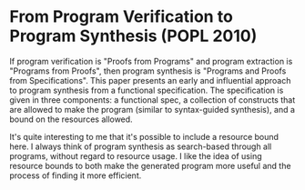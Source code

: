 # From Program Verification to Program Synthesis (POPL 2010)

If program verification is "Proofs from Programs" and program extraction is "Programs from Proofs", then program synthesis is "Programs and Proofs from Specifications".
This paper presents an early and influential approach to program synthesis from a functional specification.
The specification is given in three components: a functional spec, a collection of constructs that are allowed to make the program (similar to syntax-guided synthesis), and a bound on the resources allowed.

It's quite interesting to me that it's possible to include a resource bound here. I always think of program synthesis as search-based through all programs, without regard to resource usage. I like the idea of using resource bounds to both make the generated program more useful and the process of finding it more efficient.
